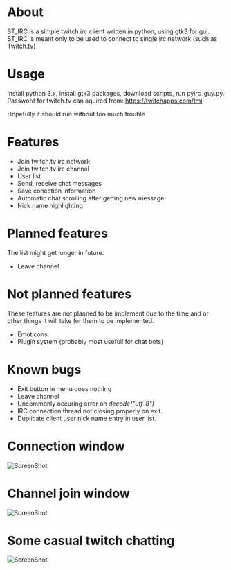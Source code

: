 About
======
ST_IRC is a simple twitch irc client written in python, using gtk3 for gui.
ST_IRC is meant only to be used to connect to single irc network (such as Twitch.tv)

Usage
======
Install python 3.x, install gtk3 packages, download scripts, run pyirc_guy.py. Password for twitch.tv can aquired from: https://twitchapps.com/tmi

Hopefully it should run without too much trouble

Features
======
* Join twitch.tv irc network
* Join twitch.tv irc channel
* User list
* Send, receive chat messages
* Save conection information
* Automatic chat scrolling after getting new message
* Nick name highlighting

Planned features
======
The list might get longer in future.
* Leave channel

Not planned features
======
These features are not planned to be implement due to the time and or other things it will take for them to be implemented.
* Emoticons
* Plugin system (probably most usefull for chat bots)

Known bugs
======
* Exit button in menu does nothing
* Leave channel
* Uncommonly occuring error on _decode("utf-8")_
* IRC connection thread not closing properly on exit.
* Duplicate client user nick name entry in user list.



Connection window
======
![ScreenShot](http://puu.sh/89Ckd)

Channel join window
======
![ScreenShot](http://puu.sh/89Cnh.png)

Some casual twitch chatting
======
![ScreenShot](http://puu.sh/89BkU)
